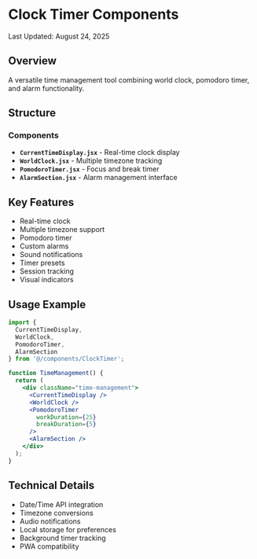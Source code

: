 # Clock Timer Components

Last Updated: August 24, 2025

## Overview
A versatile time management tool combining world clock, pomodoro timer, and alarm functionality.

## Structure

### Components
- **`CurrentTimeDisplay.jsx`** - Real-time clock display
- **`WorldClock.jsx`** - Multiple timezone tracking
- **`PomodoroTimer.jsx`** - Focus and break timer
- **`AlarmSection.jsx`** - Alarm management interface

## Key Features
- Real-time clock
- Multiple timezone support
- Pomodoro timer
- Custom alarms
- Sound notifications
- Timer presets
- Session tracking
- Visual indicators

## Usage Example
```jsx
import { 
  CurrentTimeDisplay, 
  WorldClock, 
  PomodoroTimer,
  AlarmSection 
} from '@/components/ClockTimer';

function TimeManagement() {
  return (
    <div className="time-management">
      <CurrentTimeDisplay />
      <WorldClock />
      <PomodoroTimer 
        workDuration={25} 
        breakDuration={5} 
      />
      <AlarmSection />
    </div>
  );
}
```

## Technical Details
- Date/Time API integration
- Timezone conversions
- Audio notifications
- Local storage for preferences
- Background timer tracking
- PWA compatibility
